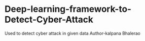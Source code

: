 # Deep-learning-framework-to-Detect-Cyber-Attack
Used to detect cyber attack in given data
Author-kalpana Bhalerao
